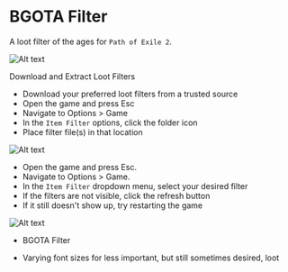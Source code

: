 # BGOTA Filter
A loot filter of the ages for `Path of Exile 2`.



![Alt text](https://github.com/ment2008/POE2/blob/main/filter_directory.png?raw=true "Title")


Download and Extract Loot Filters

- Download your preferred loot filters from a trusted source
- Open the game and press Esc
- Navigate to Options > Game
- In the `Item Filter` options, click the folder icon
- Place filter file(s) in that location


![Alt text](https://github.com/ment2008/POE2/blob/main/item_filter_options_open_dir.jpg?raw=true "Title")


- Open the game and press Esc.
- Navigate to Options > Game.
- In the `Item Filter` dropdown menu, select your desired filter
- If the filters are not visible, click the refresh button
- If it still doesn't show up, try restarting the game


![Alt text](https://github.com/ment2008/POE2/blob/main/item_filter_refresh.jpg?raw=true "Title")

* BGOTA Filter
- Varying font sizes for less important, but still sometimes desired, loot